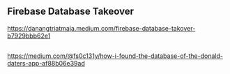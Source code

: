 ## Firebase Database Takeover
https://danangtriatmaja.medium.com/firebase-database-takover-b7929bbb62e1

## 
https://medium.com/@fs0c131y/how-i-found-the-database-of-the-donald-daters-app-af88b06e39ad

